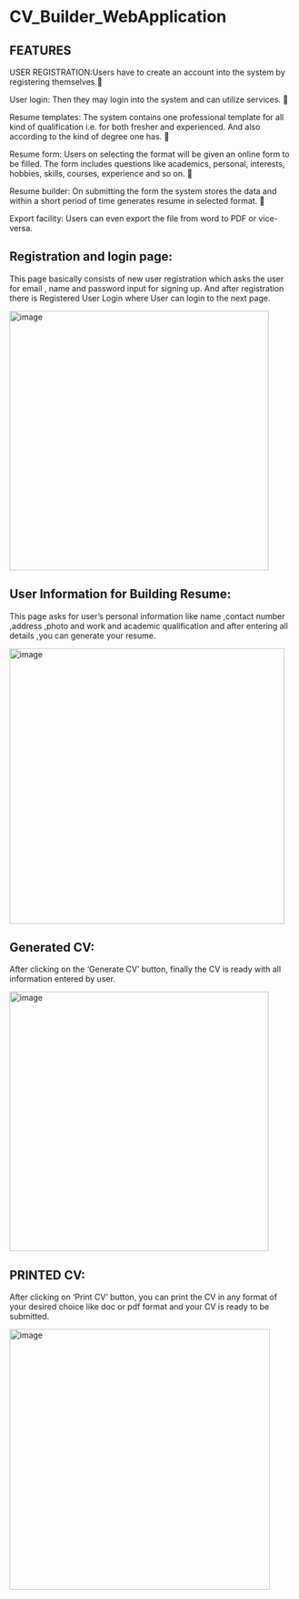 # CV_Builder_WebApplication

## FEATURES

USER REGISTRATION:Users have to create an account into the system by registering themselves. 

User login: Then they may login into the system and can utilize services. 

Resume templates: The system contains one professional template for all kind of qualification i.e. for both fresher and experienced. And also according to the kind of degree one has.  

Resume form: Users on selecting the format will be given an online form to be filled. The form includes questions like academics, personal, interests, hobbies, skills, courses, experience and so on.  

Resume builder: On submitting the form the system stores the data and within a short period of time generates resume in selected format.  

Export facility: Users can even export the file from word to PDF or vice-versa.



## Registration and login page: 
This page basically consists of new user registration which asks the user for email , name and password input for signing up. And after registration there is Registered User Login where User can login to the next page.


<img width="456" alt="image" src="https://user-images.githubusercontent.com/64369143/176417777-4b6b7c8b-144d-4404-88e8-72f441246d60.png">





## User Information for Building Resume:
This page asks for user’s personal information like name ,contact number ,address ,photo and work and academic qualification and after entering all details ,you can generate your resume.


<img width="484" alt="image" src="https://user-images.githubusercontent.com/64369143/181283905-53f2837c-792f-4ad7-811d-4deb4e1aa01e.png">





## Generated CV:
After clicking on the ‘Generate CV’ button, finally the CV is ready with all information entered by user.

<img width="456" alt="image" src="https://user-images.githubusercontent.com/64369143/176418030-1280bc32-dac7-40c3-b2d7-abe6c76ef7c5.png">


## PRINTED CV:
After clicking on ‘Print CV’ button, you can print the CV in any format of your desired choice like doc or pdf format and your CV is ready to be submitted.



<img width="458" alt="image" src="https://user-images.githubusercontent.com/64369143/176418133-8c5b432c-24cc-4012-a773-a1d937cbaa90.png">


